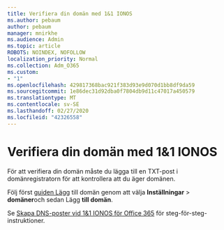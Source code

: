 ```yaml
---
title: Verifiera din domän med 1&1 IONOS
ms.author: pebaum
author: pebaum
manager: mnirkhe
ms.audience: Admin
ms.topic: article
ROBOTS: NOINDEX, NOFOLLOW
localization_priority: Normal
ms.collection: Adm_O365
ms.custom:
- "1"
ms.openlocfilehash: 429817368bac921f383d93e9d070d1bb8df9da59
ms.sourcegitcommit: 1e86dec31d92dba0f7804db9d11c47017a450579
ms.translationtype: MT
ms.contentlocale: sv-SE
ms.lasthandoff: 02/27/2020
ms.locfileid: "42326558"
---
```

# <a name="verify-your-domain-with-11-ionos"></a>Verifiera din domän med 1&1 IONOS

För att verifiera din domän måste du lägga till en TXT-post i domänregistratorn för att kontrollera att du äger domänen. 

Följ först [guiden Lägg](https://portal.office.com/adminportal/home#/Domains) till domän genom att välja **Inställningar** \> **domäner**och sedan Lägg **till domän**.
  
Se [Skapa DNS-poster vid 1&1 IONOS för Office 365](https://docs.microsoft.com/microsoft-365/admin/dns/create-dns-records-at-1-1-internet) för steg-för-steg-instruktioner.